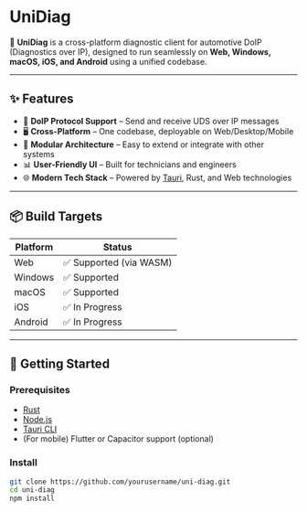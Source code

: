 # UniDiag

🚗 **UniDiag** is a cross-platform diagnostic client for automotive DoIP (Diagnostics over IP), designed to run seamlessly on **Web, Windows, macOS, iOS, and Android** using a unified codebase.

---

## ✨ Features

- 🔌 **DoIP Protocol Support** – Send and receive UDS over IP messages
- 🖥️ **Cross-Platform** – One codebase, deployable on Web/Desktop/Mobile
- 🧩 **Modular Architecture** – Easy to extend or integrate with other systems
- 📊 **User-Friendly UI** – Built for technicians and engineers
- 🌐 **Modern Tech Stack** – Powered by [Tauri](https://tauri.app/), Rust, and Web technologies

---

## 📦 Build Targets

| Platform | Status |
|----------|--------|
| Web      | ✅ Supported (via WASM) |
| Windows  | ✅ Supported |
| macOS    | ✅ Supported |
| iOS      | ✅ In Progress |
| Android  | ✅ In Progress |

---

## 🚀 Getting Started

### Prerequisites

- [Rust](https://rust-lang.org)
- [Node.js](https://nodejs.org)
- [Tauri CLI](https://tauri.app)
- (For mobile) Flutter or Capacitor support (optional)

### Install

```bash
git clone https://github.com/yourusername/uni-diag.git
cd uni-diag
npm install
